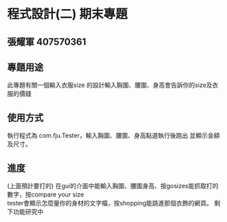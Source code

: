 # 程式設計(二) 期末專題
## 張耀軍 407570361

## 專題用途
此專題有關一個輸入衣服size 的設計輸入胸圍、腰圍、身高會告訴你的size及衣服的價錢

## 使用方式
 執行程式為 com.fju.Tester，輸入胸圍、腰圍、身高點選執行後跑出
 並顯示金額及尺寸。

## 進度
(上面預計要打的)
在gui的介面中能輸入胸圍、腰圍身高、按gosizes能抓取打的數字，按compare your size  
tester會顯示怎麼量你的身材的文字檔，按shopping能跳進那個衣飾的網頁。
剩下功能研究中